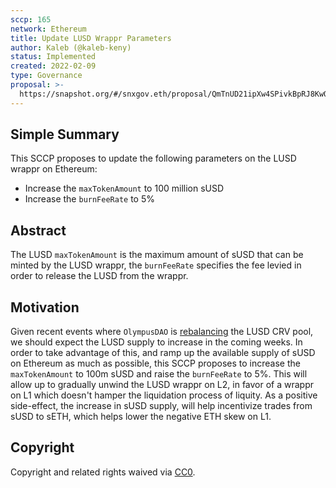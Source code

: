 ```yaml
---
sccp: 165
network: Ethereum
title: Update LUSD Wrappr Parameters
author: Kaleb (@kaleb-keny)
status: Implemented
created: 2022-02-09
type: Governance
proposal: >-
  https://snapshot.org/#/snxgov.eth/proposal/QmTnUD21ipXw4SPivkBpRJ8KwQ21ts65x49aKHEamjj1bo
---
```


## Simple Summary

<!--"If you can't explain it simply, you don't understand it well enough." Provide a simplified and layman-accessible explanation of the SCCP.-->

This SCCP proposes to update the following parameters on the LUSD wrappr on Ethereum:

- Increase the `maxTokenAmount` to 100 million sUSD
- Increase the `burnFeeRate` to 5%

## Abstract

<!--A short (~200 word) description of the variable change proposed.-->

The LUSD `maxTokenAmount` is the maximum amount of sUSD that can be minted by the LUSD wrappr, the `burnFeeRate` specifies the fee levied in order to release the LUSD from the wrappr.

## Motivation

<!--The motivation is critical for SCCPs that want to update variables within Synthetix. It should clearly explain why the existing variable is not incentive aligned. SCCP submissions without sufficient motivation may be rejected outright.-->

Given recent events where `OlympusDAO` is [rebalancing](https://etherscan.io/tx/0x2ecfc1420f3d8a00b67df6b1bc5b2f4829738d6a13bc26eba55ce3beaaf5eba2) the LUSD CRV pool, we should expect the LUSD supply to increase in the coming weeks. In order to take advantage of this, and ramp up the available supply of sUSD on Ethereum as much as possible, this SCCP proposes to increase the `maxTokenAmount` to 100m sUSD and raise the `burnFeeRate` to 5%.
This will allow up to gradually unwind the LUSD wrappr on L2, in favor of a wrappr on L1 which doesn't hamper the liquidation process of liquity. As a positive side-effect, the increase in sUSD supply, will help incentivize trades from sUSD to sETH, which helps lower the negative ETH skew on L1.

## Copyright

Copyright and related rights waived via [CC0](https://creativecommons.org/publicdomain/zero/1.0/).
